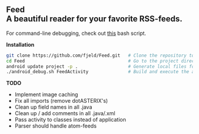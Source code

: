Feed <br/> A beautiful reader for your favorite RSS-feeds.
-------------------------------------------------------------------------

For command-line debugging, check out [this](https://gist.github.com/fjeld/9989959) bash script.

**Installation**

```sh
git clone https://github.com/fjeld/Feed.git   # Clone the repository to your computer
cd Feed                                       # Go to the project directory
android update project -p .                   # Generate local files for the project
./android_debug.sh FeedActivity               # Build and execute the app on your device
```

**TODO**

- Implement image caching
- Fix all imports (remove dotASTERIX's)
- Clean up field names in all .java
- Clean up / add comments in all .java/.xml
- Pass activity to classes instead of application
- Parser should handle atom-feeds